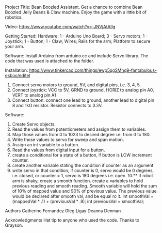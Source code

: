 Project Title:
Bean Boozled Assistant.
Get a chance to combine Bean Boozled Jelly Beans & Claw machine. Enjoy the game with a little bit of robotics.

Video:
https://www.youtube.com/watch?v=-JNVjAtAIlg

Getting Started:
Hardware:
1 - Arduino Uno Board;
3 - Servo motors;
 1 - Joystick;
 1 - Button;
 1 - Claw;
 Wires;
 Rails for the arm;
 Platform to secure your arm.
 
 Software:
Install Arduino from arduino.cc and include Servo library. The code that was used is attached to the folder.

Installation:
https://www.tinkercad.com/things/ewp5qgSMhq9-fantabulous-esboo/editel
1. Connect servo motors to ground, 5V, and digital pins, i.e. 3, 4, 5.
2. Connect joystick: VCC to 5V, GRND to ground, HORIZ to analog pin A0, VERT to analog pin A1
3. Connect button: connect one lead to ground, another lead to digital pin 8 and 1kΩ resistor. Resistor connects to 3.3V.

Software:
1. Create Servo objects.
2. Read the values from potentiometers and assign them to variables.
3. Map those values from 0 to 1023 to desired degree i.e. from 0 to 180.
4. Write those values to servo for sweep and span motion.
5. Assign an int variable to a button.
6. Read the values from digital input for a button.
7. create a conditional for a state of a button, if button is LOW increment counter.
8. create another variable stating the condition if counter as an argument
9. write servo in that condition, if counter is 0, servo would be 0 degrees, i.e. closed, or counter = 1, servo is 180 degrees i.e. open.
10.** if robot arm is shaky, create a smooth function. create a variables to hold previous reading and smooth reading. Smooth variable     will hold the sum of 10% of mapped value and 90% of previous value. The previous value would be declared after smooth val, and be equal ro it. 
      int smoothVal  = (mappedVal * .1) + (previousVal * .9);
      int previousVal = smoothVal;
      
      
Authors
Catherine Fernandez
Oleg Ligay
Deanna Denman

Acknowledgments
Hat tip to anyone who used the code.
Thanks to Grayson.
